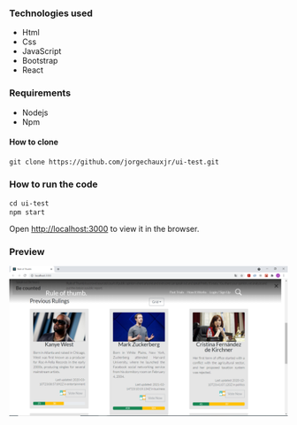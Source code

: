 ### Technologies used
- Html
- Css 
- JavaScript
- Bootstrap
- React
### Requirements
- Nodejs
- Npm
#### How to clone
```
git clone https://github.com/jorgechauxjr/ui-test.git
```
### How to run the code
```
cd ui-test
npm start
```
Open [http://localhost:3000](http://localhost:3000) to view it in the browser.
### Preview

![](https://github.com/jorgechauxjr/ui-test/blob/master/preview.png?raw=true)
